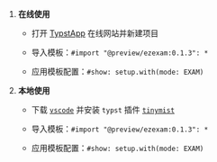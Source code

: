  1. **在线使用**

     + 打开 [TypstApp](https://typst.app/universe/package/ezexam) 在线网站并新建项目

     + 导入模板：`#import "@preview/ezexam:0.1.3": *`

     + 应用模板配置：`#show: setup.with(mode: EXAM)`

 2. **本地使用**

     + 下载 [`vscode`](https://code.visualstudio.com/download) 并安装 `typst` 插件 [`tinymist`](https://marketplace.visualstudio.com/items?itemName=myriad-dreamin.tinymist)

     + 导入模板：`#import "@preview/ezexam:0.1.3": *`

     + 应用模板配置：`#show: setup.with(mode: EXAM)`

